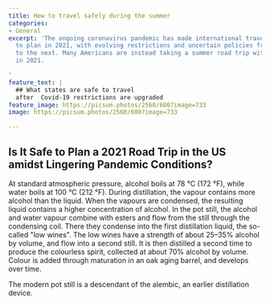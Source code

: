 ```yaml
---
title: How to travel safely during the summer
categories:
- General
excerpt: 'The ongoing coronavirus pandemic has made international travel difficult
  to plan in 2021, with evolving restrictions and uncertain policies from one country
  to the next. Many Americans are instead taking a summer road trip within the US
  in 2021.

'
feature_text: |
  ## What states are safe to travel
  after  Covid-19 restrictions are upgraded
feature_image: https://picsum.photos/2560/600?image=733
image: https://picsum.photos/2560/600?image=733

---
```

## **Is It Safe to Plan a 2021 Road Trip in the US amidst Lingering Pandemic Conditions?**

At standard atmospheric pressure, alcohol boils at 78 °C (172 °F), while water boils at 100 °C (212 °F). During distillation, the vapour contains more alcohol than the liquid. When the vapours are condensed, the resulting liquid contains a higher concentration of alcohol. In the pot still, the alcohol and water vapour combine with esters and flow from the still through the condensing coil. There they condense into the first distillation liquid, the so-called "low wines". The low wines have a strength of about 25–35% alcohol by volume, and flow into a second still. It is then distilled a second time to produce the colourless spirit, collected at about 70% alcohol by volume. Colour is added through maturation in an oak aging barrel, and develops over time.

The modern pot still is a descendant of the alembic, an earlier distillation device.